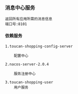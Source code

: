 ### 消息中心服务
    
    返回所有应用所需的消息信息
    端口号:8101
   

#### 依赖服务
    1.toucan-shopping-config-server
    
        配置中心
        
    2.nacos-server-2.0.4
        
        服务注册中心
        
    3.toucan-shopping-user
        用户服务
    

